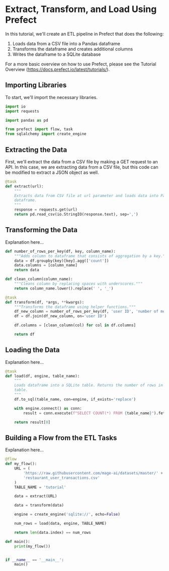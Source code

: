 # Extract, Transform, and Load Using Prefect

In this tutorial, we'll create an ETL pipeline in Prefect that does the following:
1. Loads data from a CSV file into a Pandas dataframe
2. Transforms the dataframe and creates additional columns
3. Writes the dataframe to a SQLite database

For a more basic overview on how to use Prefect, please see the Tutorial Overview (https://docs.prefect.io/latest/tutorials/).

## Importing Libraries

To start, we'll import the necessary libraries.

```python
import io
import requests

import pandas as pd

from prefect import flow, task
from sqlalchemy import create_engine
```

## Extracting the Data

First, we'll extract the data from a CSV file by making a GET request to an API. In this case, we are extracting data from a CSV file, but this code can be modified to extract a JSON object as well.

```python
@task
def extract(url):
    """
    Extracts data from CSV file at url parameter and loads data into Pandas
    dataframe.
    """
    response = requests.get(url)
    return pd.read_csv(io.StringIO(response.text), sep=',')
```

## Transforming the Data

Explanation here...

```python
def number_of_rows_per_key(df, key, column_name):
    """Adds column to dataframe that consists of aggregation by a key."""
    data = df.groupby(key)[key].agg(['count'])
    data.columns = [column_name]
    return data
  ```

```python
def clean_column(column_name):
    """Cleans column by replacing spaces with underscores."""
    return column_name.lower().replace(' ', '_')
```

```python
@task
def transform(df, *args, **kwargs):
    """Transforms the dataframe using helper functions."""
    df_new_column = number_of_rows_per_key(df, 'user ID', 'number of meals')
    df = df.join(df_new_column, on='user ID')

    df.columns = [clean_column(col) for col in df.columns]

    return df
```

## Loading the Data

Explanation here...

```python
@task
def load(df, engine, table_name):
    """
    Loads dataframe into a SQLite table. Returns the number of rows in the
    table.
    """
    df.to_sql(table_name, con=engine, if_exists='replace')

    with engine.connect() as conn:
        result = conn.execute(f"SELECT COUNT(*) FROM {table_name}").fetchone()

    return result[0]
```

## Building a Flow from the ETL Tasks

Explanation here...

```python
@flow
def my_flow():
    URL = (
        'https://raw.githubusercontent.com/mage-ai/datasets/master/' +
        'restaurant_user_transactions.csv'
    )
    TABLE_NAME = 'tutorial'

    data = extract(URL)

    data = transform(data)

    engine = create_engine('sqlite://', echo=False)

    num_rows = load(data, engine, TABLE_NAME)

    return len(data.index) == num_rows
```


```python
def main():
    print(my_flow())


if __name__ == '__main__':
    main()

```
